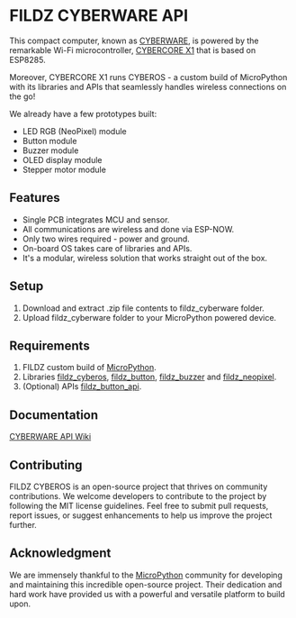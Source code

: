 # FILDZ CYBERWARE API

This compact computer, known as [CYBERWARE](https://www.indiegogo.com/projects/cyberware-next-gen-wireless-prototyping-platform/coming_soon), is powered by the remarkable Wi-Fi microcontroller, [CYBERCORE X1](https://www.indiegogo.com/projects/cybercore-x1-a-tiny-wi-fi-module#/) that is based on ESP8285.

Moreover, CYBERCORE X1 runs CYBEROS - a custom build of MicroPython with its libraries and APIs that seamlessly handles wireless connections on the go!

We already have a few prototypes built:
* LED RGB (NeoPixel) module
* Button module
* Buzzer module
* OLED display module
* Stepper motor module

## Features

* Single PCB integrates MCU and sensor.
* All communications are wireless and done via ESP-NOW.
* Only two wires required - power and ground.
* On-board OS takes care of libraries and APIs.
* It's a modular, wireless solution that works straight out of the box.

## Setup

1. Download and extract .zip file contents to fildz_cyberware folder.
2. Upload fildz_cyberware folder to your MicroPython powered device.

## Requirements

1. FILDZ custom build of [MicroPython](https://github.com/fildz-engineering/micropython/tree/cyberware).
2. Libraries [fildz_cyberos](https://github.com/fildz-engineering/FILDZ_CYBEROS), [fildz_button](https://github.com/fildz-engineering/FILDZ_CYBEROS_Button), [fildz_buzzer](https://github.com/fildz-engineering/FILDZ_CYBEROS_Buzzer) and [fildz_neopixel](https://github.com/fildz-engineering/FILDZ_CYBEROS_NeoPixel).
3. (Optional) APIs [fildz_button_api](https://github.com/fildz-engineering/FILDZ_CYBEROS_Button_API).

## Documentation

[CYBERWARE API Wiki](https://github.com/fildz-engineering/FILDZ_CYBERWARE/wiki)

## Contributing

FILDZ CYBEROS is an open-source project that thrives on community contributions. We welcome developers to contribute to the project by following the MIT license guidelines. Feel free to submit pull requests, report issues, or suggest enhancements to help us improve the project further.

## Acknowledgment 

We are immensely thankful to the [MicroPython](https://github.com/micropython/micropython) community for developing and maintaining this incredible open-source project. Their dedication and hard work have provided us with a powerful and versatile platform to build upon.
